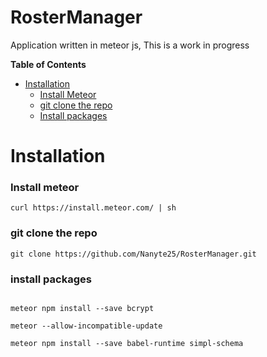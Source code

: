 # RosterManager
Application written in meteor js, This is a work in progress 


**Table of Contents**

- [Installation](#installation)
   - [Install Meteor](#install-meteor)
   - [git clone the repo](#git-clone-the-repo)
   - [Install packages](#install-packages)


# Installation

### Install meteor


```
curl https://install.meteor.com/ | sh

```

### git clone the repo

```
git clone https://github.com/Nanyte25/RosterManager.git

```
### install packages

```

meteor npm install --save bcrypt

meteor --allow-incompatible-update

meteor npm install --save babel-runtime simpl-schema


```
